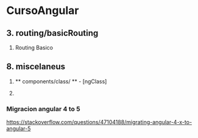 # CursoAngular

## 3. routing/basicRouting

1. Routing Basico

## 8. miscelaneus

1. ** components/class/ ** - [ngClass]

1. 

### Migracion angular 4 to 5

https://stackoverflow.com/questions/47104188/migrating-angular-4-x-to-angular-5
